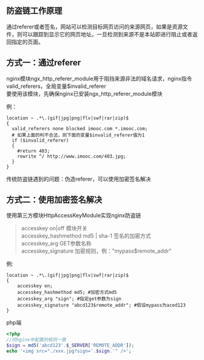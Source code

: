   
防盗链工作原理  
-------------  
通过referer或者签名，网站可以检测目标网页访问的来源网页，如果是资源文件，则可以跟踪到显示它的网页地址。一旦检测到来源不是本站即进行阻止或者返回指定的页面。  
  
  
方式一：通过referer  
-------------
nginx模块ngx_http_referer_module用于阻挡来源非法的域名请求，nginx指令valid_referers，全局变量$invalid_referer  
要使用该模块，先确保nginx已安装ngx_http_referer_module模块  
  
例：  
```nginx
location ~ .*\.(gif|jpg|png|flv|swf|rar|zip)$
{
  valid_referers none blocked imooc.com *.imooc.com;
  # 如果上面的判不合法，则下面的变量$invalid_referer值为1
  if ($invalid_referer)
  {
    #return 403;
    rewrite ^/ http://www.imooc.com/403.jpg;
  }
}
```
传统防盗链遇到的问题：伪造referer，可以使用加密签名解决    
  
  
方式二：使用加密签名解决
-------------
使用第三方模块HttpAccessKeyModule实现nginx防盗链  
> accesskey on|off 模块开关  
> accesskey_hashmethod md5 | sha-1 签名的加密方式  
> accesskey_arg GET参数名称  
> accesskey_signature 加密规则，例："mypass$remote_addr"
  
例: 
```nginx
location ~ .*\.(gif|jpg|png|flv|swf|rar|zip)$
{
	accesskey on;
	accesskey_hashmethod md5; #加密方式md5
	accesskey_arg "sign"; #指定get参数为sign
	accesskey_signature "abcd123$remote_addr"; #假设mypass为aced123
}
```

php端
```php
<?php
//同nginx中配置的规则一致
$sign = md5('abcd123'.$_SERVER['REMOTE_ADDR']);
echo '<img src="./xxx.jpg?sign='.$sign.'" />';
```





  























